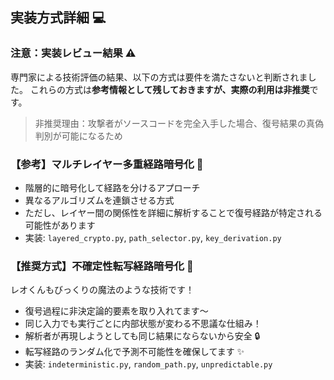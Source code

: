 ## 実装方式詳細 💻

### 注意：実装レビュー結果 ⚠️

専門家による技術評価の結果、以下の方式は要件を満たさないと判断されました。
これらの方式は**参考情報として残しておきますが、実際の利用は非推奨**です。

> 非推奨理由：攻撃者がソースコードを完全入手した場合、復号結果の真偽判別が可能になるため

### 【参考】マルチレイヤー多重経路暗号化 🔄

- 階層的に暗号化して経路を分けるアプローチ
- 異なるアルゴリズムを連鎖させる方式
- ただし、レイヤー間の関係性を詳細に解析することで復号経路が特定される可能性があります
- 実装: `layered_crypto.py`, `path_selector.py`, `key_derivation.py`

### 【推奨方式】不確定性転写経路暗号化 🎲

レオくんもびっくりの魔法のような技術です！

- 復号過程に非決定論的要素を取り入れてます〜
- 同じ入力でも実行ごとに内部状態が変わる不思議な仕組み！
- 解析者が再現しようとしても同じ結果にならないから安全 🔒
- 転写経路のランダム化で予測不可能性を確保してます ✨
- 実装: `indeterministic.py`, `random_path.py`, `unpredictable.py`

